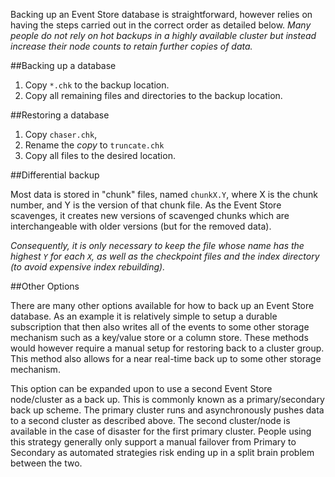 Backing up an Event Store database is straightforward, however relies on having the steps carried out in the correct order as detailed below. *Many people do not rely on hot backups in a highly available cluster but instead increase their node counts to retain further copies of data.*

##Backing up a database

1. Copy `*.chk` to the backup location.
1. Copy all remaining files and directories to the backup location.

##Restoring a database

1. Copy `chaser.chk`, 
1. Rename the _copy_ to `truncate.chk`
1. Copy all files to the desired location.

##Differential backup

Most data is stored in "chunk" files, named `chunkX.Y`, where X is the chunk number, and Y is the version of that chunk file. As the Event Store scavenges, it creates new versions of scavenged chunks which are interchangeable with older versions (but for the removed data). 

*Consequently, it is only necessary to keep the file whose name has the highest `Y` for each `X`, as well as the checkpoint files and the index directory (to avoid expensive index rebuilding).*

##Other Options

There are many other options available for how to back up an Event Store database. As an example it is relatively simple to setup a durable subscription that then also writes all of the events to some other storage mechanism such as a key/value store or a column store. These methods would however require a manual setup for restoring back to a cluster group. This method also allows for a near real-time back up to some other storage mechanism.

This option can be expanded upon to use a second Event Store node/cluster as a back up. This is commonly known as a primary/secondary back up scheme. The primary cluster runs and asynchronously pushes data to a second cluster as described above. The second cluster/node is available in the case of disaster for the first primary cluster. People using this strategy generally only support a manual failover from Primary to Secondary as automated strategies risk ending up in a split brain problem between the two.
